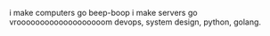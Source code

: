 i make computers go beep-boop
i make servers go vrooooooooooooooooooom
devops, system design, python, golang.
